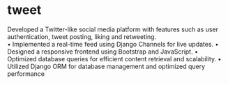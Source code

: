 # tweet
Developed a Twitter-like social media platform with features such as user authentication, tweet posting, liking and retweeting.          
•	Implemented a real-time feed using Django Channels for live updates.
•	Designed a responsive frontend using Bootstrap and JavaScript.
•	Optimized database queries for efficient content retrieval and scalability.
•	Utilized Django ORM for database management and optimized query performance
